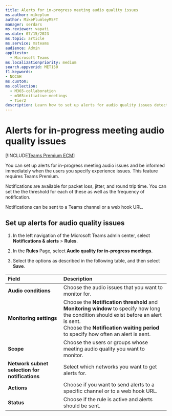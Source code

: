 ```yaml
---
title: Alerts for in-progress meeting audio quality issues
ms.author: mikeplum
author: MikePlumleyMSFT
manager: serdars
ms.reviewer: vapati
ms.date: 07/15/2023
ms.topic: article
ms.service: msteams
audience: Admin
appliesto: 
  - Microsoft Teams
ms.localizationpriority: medium
search.appverid: MET150
f1.keywords:
- NOCSH
ms.custom: 
ms.collection: 
  - M365-collaboration
  - m365initiative-meetings
  - Tier2
description: Learn how to set up alerts for audio quality issues detected in in-progress meetings.
---
```


# Alerts for in-progress meeting audio quality issues

[!INCLUDE[Teams Premium ECM](includes/teams-premium-ecm.md)]

You can set up alerts for in-progress meeting audio issues and be informed immediately when the users you specify experience issues. This feature requires Teams Premium.

Notifications are available for packet loss, jitter, and round trip time. You can set the the threshold for each of these as well as the frequency of notification.

Notifications can  be sent to a Teams channel or a web hook URL.

## Set up alerts for audio quality issues

1. In the left navigation of the Microsoft Teams admin center, select **Notifications & alerts** > **Rules**.

1. In the **Rules** Page, select **Audio quality for in-progress meetings**.

1. Select the options as described in the following table, and then select **Save**.

|Field |Description  |
|:-----|:------------|
|**Audio conditions**|Choose the audio issues that you want to monitor for.|
|**Monitoring settings**|Choose the **Notification threshold** and **Monitoring window** to specify how long the condition should exist before an alert is sent.<br>Choose the **Notification waiting period** to specify how often an alert is sent.|
|**Scope**|Choose the users or groups whose meeting audio quality you want to monitor.|
|**Network subnet selection for notifications**|Select which networks you want to get alerts for.|
|**Actions**|Choose if you want to send alerts to a specific channel or to a web hook URL.|
|**Status**|Choose if the rule is active and alerts should be sent.|

